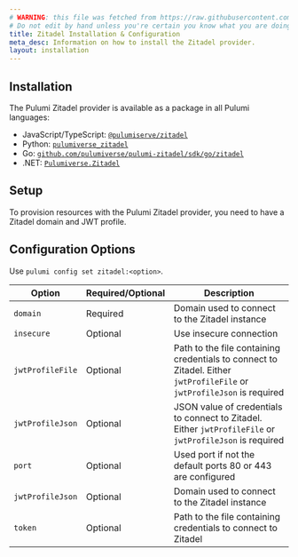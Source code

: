 ```yaml
---
# WARNING: this file was fetched from https://raw.githubusercontent.com/pulumiverse/pulumi-zitadel/v0.1.8/docs/installation-configuration.md
# Do not edit by hand unless you're certain you know what you are doing!
title: Zitadel Installation & Configuration
meta_desc: Information on how to install the Zitadel provider.
layout: installation
---
```


## Installation

The Pulumi Zitadel provider is available as a package in all Pulumi languages:

* JavaScript/TypeScript: [`@pulumiserve/zitadel`](https://www.npmjs.com/package/@pulumiverse/zitadel)
* Python: [`pulumiverse_zitadel`](https://pypi.org/project/pulumiverse-zitadel/)
* Go: [`github.com/pulumiverse/pulumi-zitadel/sdk/go/zitadel`](https://pkg.go.dev/github.com/pulumiverse/pulumi-zitadel/sdk)
* .NET: [`Pulumiverse.Zitadel`](https://www.nuget.org/packages/Pulumiverse.Zitadel)

## Setup

To provision resources with the Pulumi Zitadel provider, you need to have a Zitadel domain and JWT profile.

## Configuration Options

Use `pulumi config set zitadel:<option>`.

| Option | Required/Optional | Description |
|-----|------|----|
| `domain`| Required | Domain used to connect to the Zitadel instance |
| `insecure`| Optional | Use insecure connection |
| `jwtProfileFile`| Optional |  Path to the file containing credentials to connect to Zitadel. Either `jwtProfileFile` or `jwtProfileJson` is required |
| `jwtProfileJson`| Optional | JSON value of credentials to connect to Zitadel. Either `jwtProfileFile` or `jwtProfileJson` is required |
| `port`| Optional |  Used port if not the default ports 80 or 443 are configured |
| `jwtProfileJson`| Optional | Domain used to connect to the Zitadel instance |
| `token`| Optional | Path to the file containing credentials to connect to Zitadel |